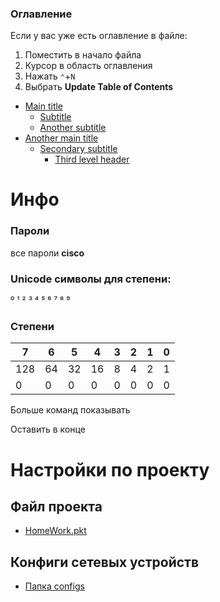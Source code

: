 ### Оглавление
Если у вас уже есть оглавление в файле:
1. Поместить <!-- TOC --> в начало файла
2. Курсор в область оглавления
2. Нажать `⌃`+`N`
3. Выбрать **Update Table of Contents**

<!-- TOC -->
* [Main title](#main-title)
    * [Subtitle](#subtitle)
    * [Another subtitle](#another-subtitle)
* [Another main title](#another-main-title)
    * [Secondary subtitle](#secondary-subtitle)
        * [Third level header](#third-level-header)
<!-- TOC -->


# Инфо
### Пароли
все пароли **cisco** </br>
### Unicode символы для степени:
⁰ ¹ ² ³ ⁴ ⁵ ⁶ ⁷ ⁸ ⁹
### Степени
| 7   | 6  | 5  | 4  | 3 | 2 | 1 | 0 |
|-----|----|----|----|---|---|---|---|
| 128 | 64 | 32 | 16 | 8 | 4 | 2 | 1 |
| 0   | 0  | 0  | 0  | 0 | 0 | 0 | 0 |


Больше команд показывать

Оставить в конце
# Настройки по проекту
## Файл проекта
- [HomeWork.pkt](cisco-packet-tracer/HomeWork.pkt)

## Конфиги сетевых устройств
- [Папка configs](cisco-packet-tracer/configs)



